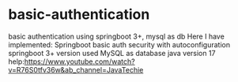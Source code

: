 # basic-authentication
basic authentication using springboot 3+, mysql as db
Here I have implemented:
Springboot basic auth security with autoconfiguration
springboot 3+ version
used MySQL as database
java version 17
help:https://www.youtube.com/watch?v=R76S0tfv36w&ab_channel=JavaTechie
